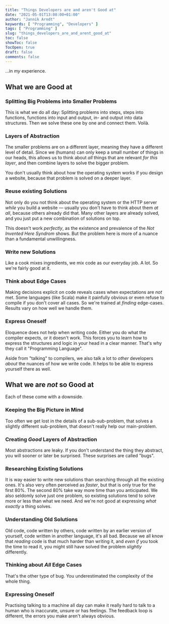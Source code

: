 ```yaml
---
title: "Things Developers are and aren't Good at"
date: "2021-05-01T13:00:00+01:00"
author: "Jannik Arndt"
keywords: [ "Programming", "Developers" ]
tags: [ "Programming" ]
slug: "things_developers_are_and_arent_good_at"
toc: false
showToc: false
TocOpen: true
draft: false
comments: false
---
```


…in _my_ experience.

<!--more-->

## What we are Good at

### Splitting Big Problems into Smaller Problems

This is what we do all day: Splitting problems into steps, steps into functions, functions into input and output, in- and output into data structures. Then we solve these one by one and connect them. Voilà.

### Layers of Abstraction

The smaller problems are on a different layer, meaning they have a different level of detail. Since we (humans) can only keep a small number of things in our heads, this allows us to think about _all_ things that are relevant _for this layer_, and then combine layers to solve the bigger problem.

You don't usually think about how the operating system works if you design a website, because that problem is solved on a deeper layer.

### Reuse existing Solutions

Not only do you not think about the operating system or the HTTP server _while_ you build a website — usually you don't have to think about them _at all_, because others already did that. Many other layers are already solved, and you just put a new combination of solutions on top.

This doesn't work _perfectly_, as the existence and prevalence of the _Not Invented Here Syndrom_ shows. But the problem here is more of a nuance than a fundamental unwillingness.

### Write new Solutions

Like a cook mixes ingredients, we mix code as our everyday job. A lot. So we're fairly good at it.

### Think about Edge Cases

Making decisions explicit on code reveals cases when expectations are _not_ met. Some languages (like Scala) make it painfully obvious or even refuse to compile if you don't cover all cases. So we're trained at _finding_ edge-cases. Results vary on how well we handle them.

### Express Oneself

Eloquence does not help when writing code. Either you do what the compiler expects, or it doesn't work. This forces you to learn how to express the structures and logic in your head in a clear manner. That's why they call it "Programming Language".

Aside from "talking" to compilers, we also talk a lot to _other_ developers _about_ the nuances of how we write code. It helps to be able to express yourself there as well.

## What we are _not_ so Good at

Each of these come with a downside.

### Keeping the Big Picture in Mind

Too often we get lost in the details of a sub-sub-problem, that solves a slightly different sub-problem, that doesn't really help our main-problem. 

### Creating _Good_ Layers of Abstraction

Most abstractions are leaky. If you don't understand the thing they abstract, you will sooner or later be surprised. These surprises are called "bugs".

### Researching Existing Solutions

It is way easier to write new solutions than searching through all the existing ones. It's also very often perceived as _faster_, but that is only true for the first 80%. The second 80% take way more time than you anticipated.
We also seldomly solve just one problem, so existing solutions tend to solve more or less than what we need.
And we're not good at expressing _what exactly_ a thing solves.

### Understanding Old Solutions

Old code, code written by others, code written by an earlier version of yourself, code written in another language, it's all bad. Because we all know that _reading_ code is that much harder than writing it, and _even if_ you took the time to read it, you might still have solved the problem _slightly_ differently.

### Thinking about _All_ Edge Cases

That's the other type of bug. You underestimated the complexity of the whole thing.

### Expressing Oneself

Practising talking to a machine all day can make it really hard to talk to a human who is inaccurate, unsure or has feelings. The feedback loop is different, the errors you make aren't always obvious.



